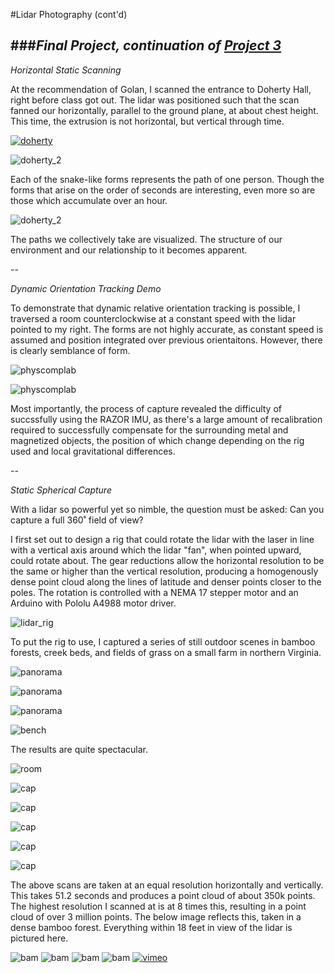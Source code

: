 #Lidar Photography (cont'd)

###*Final Project, continuation of [Project 3](https://github.com/golanlevin/ExperimentalCapture/blob/master/students/benjamin/Project%203/Project%203.md)*
--

*Horizontal Static Scanning*

At the recommendation of Golan, I scanned the entrance to Doherty Hall, right before class got out. The lidar was positioned such that the scan fanned our horizontally, parallel to the ground plane, at about chest height. This time, the extrusion is not horizontal, but vertical through time.

[![doherty](assets/doherty.jpg)](https://vimeo.com/146718325)

![doherty_2](assets/doherty_2.jpg)

Each of the snake-like forms represents the path of one person. Though the forms that arise on the order of seconds are interesting, even more so are those which accumulate over an hour. 

![doherty_2](assets/doherty_3.jpg)

The paths we collectively take are visualized. The structure of our environment and our relationship to it becomes apparent.

--

*Dynamic Orientation Tracking Demo*

To demonstrate that dynamic relative orientation tracking is possible, I traversed a room counterclockwise at a constant speed with the lidar pointed to my right. The forms are not highly accurate, as constant speed is assumed and position integrated over previous orientaitons. However, there is clearly semblance of form.

![physcomplab](assets/orientation_room.jpg)

![physcomplab](assets/orientation_room_2.jpg)

Most importantly, the process of capture revealed the difficulty of succssfully using the RAZOR IMU, as there's a large amount of recalibration required to successfully compensate for the surrounding metal and magnetized objects, the position of which change depending on the rig used and local gravitational differences.

--

*Static Spherical Capture*

With a lidar so powerful yet so nimble, the question must be asked: Can you capture a full 360˚ field of view?

I first set out to design a rig that could rotate the lidar with the laser in line with a vertical axis around which the lidar "fan", when pointed upward, could rotate about. The gear reductions allow the horizontal resolution to be the same or higher than the vertical resolution, producing a homogenously dense point cloud along the lines of latitude and denser points closer to the poles. The rotation is controlled with a NEMA 17 stepper motor and an Arduino with Pololu A4988 motor driver.

![lidar_rig](assets/lidar_rig.gif)

To put the rig to use, I captured a series of still outdoor scenes in bamboo forests, creek beds, and fields of grass on a small farm in northern Virginia.

![panorama](assets/panorama.jpg)

![panorama](assets/forest.jpg)

![panorama](assets/creek.jpg)

![bench](assets/bench.jpg)

The results are quite spectacular. 

![room](assets/room.jpg)

![cap](assets/deck.jpg)

![cap](assets/tree.jpg)

![cap](assets/bench-1.jpg)

![cap](assets/tree_2.jpg)

![cap](assets/creek_cap.jpg)

The above scans are taken at an equal resolution horizontally and vertically. This takes 51.2 seconds and produces a point cloud of about 350k points. The highest resolution I scanned at is at 8 times this, resulting in a point cloud of over 3 million points. The below image reflects this, taken in a dense bamboo forest. Everything within 18 feet in view of the lidar is pictured here.

![bam](assets/bam1.jpg)
![bam](assets/bam3.jpg)
![bam](assets/bam4.jpg)
![bam](assets/bam6.jpg)
[![vimeo](assets/vimeo.jpg)](https://vimeo.com/147923525)

